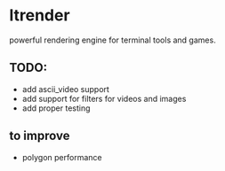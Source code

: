 # ltrender

powerful rendering engine for terminal tools and games.


## TODO:
- add ascii_video support
- add support for filters for videos and images
- add proper testing

## to improve
- polygon performance